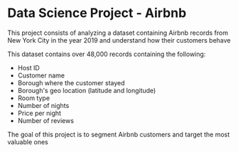 # Data Science Project - Airbnb

This project consists of analyzing a dataset containing Airbnb records from New York City in the year 2019 and understand how their customers behave

This dataset contains over 48,000 records containing the following:

- Host ID
- Customer name
- Borough where the customer stayed
- Borough's geo location (latitude and longitude)
- Room type
- Number of nights
- Price per night
- Number of reviews

The goal of this project is to segment Airbnb customers and target the most valuable ones
